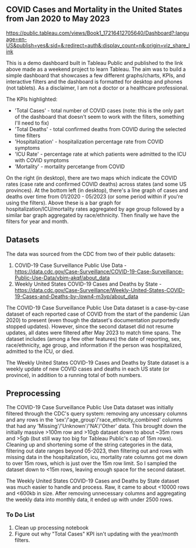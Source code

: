 ## COVID Cases and Mortality in the United States from Jan 2020 to May 2023

https://public.tableau.com/views/Book1_17216412705640/Dashboard?:language=en-US&publish=yes&:sid=&:redirect=auth&:display_count=n&:origin=viz_share_link

This is a demo dashboard built in Tableau Public and published to the link above made as a weekend project to learn Tableau. The aim was to build a simple dashboard that showcases a few different graphs/charts, KPIs, and interactive filters and the dashboard is formatted for desktop and phones (not tablets). As a disclaimer, I am not a doctor or a healthcare professional.

The KPIs highlighted:
- 'Total Cases' - total number of COVID cases (note: this is the only part of the dashboard that doesn't seem to work with the filters, something I'll need to fix)
- 'Total Deaths' - total confirmed deaths from COVID during the selected time filters
- 'Hospitalization' - hospitalization percentage rate from COVID symptoms
- 'ICU Rate' - percentage rate at which patients were admitted to the ICU with COVID symptoms
- 'Mortality' - mortality percetange from COVID

On the right (in desktop), there are two maps which indicate the COVID rates (case rate and confirmed COVID deaths) across states (and some US provinces). At the bottom left (in desktop), there's a line graph of cases and deaths over time from 01/2020 - 05/2023 (or some period within if you're using the filters). Above these is a bar graph for hospitalization/ICU/mortality rates aggregated by age group followed by a similar bar graph aggregated by race/ethnicity. Then finally we have the filters for year and month.

## Datasets

The data was sourced from the CDC from two of their public datasets: 
1. COVID-19 Case Surveillance Public Use Data - https://data.cdc.gov/Case-Surveillance/COVID-19-Case-Surveillance-Public-Use-Data/vbim-akqf/about_data
2. Weekly United States COVID-19 Cases and Deaths by State - https://data.cdc.gov/Case-Surveillance/Weekly-United-States-COVID-19-Cases-and-Deaths-by-/pwn4-m3yp/about_data

The COVID-19 Case Surveillance Public Use Data dataset is a case-by-case dataset of each reported case of COVID from the start of the pandemic (Jan 2020) to present (even though the dataset's documentation purportedly stopped updates). However, since the second dataset did not resume updates, all dates were filtered after May 2023 to match time spans. The dataset includes (among a few other features) the date of reporting, sex, race/ethnicity, age group, and information if the person was hospitalized, admitted to the ICU, or died.

The Weekly United States COVID-19 Cases and Deaths by State dataset is a weekly update of new COVID cases and deaths in each US state (or province), in addition to a running total of both numbers. 

## Preprocessing

The COVID-19 Case Surveillance Public Use Data dataset was initially filtered through the CDC's query system: removing any uncessary columns and any rows in the 'sex'/'age_group'/'race_ethnicity_combined' columns that had any 'Missing'/'Unknown'/'NA'/'Other' data. This brought down the initially massive >100m row and >10gb dataset down to about ~35m rows and >5gb (but still way too big for Tableau Public's cap of 15m rows). Cleaning up and shortening some of the string categories in the data, filtering out date ranges beyond 05-2023, then filtering out and rows with missing data in the hospitalization, icu, mortality rate columns got me down to over 15m rows, which is just over the 15m row limit. So I sampled the dataset down to <15m rows, leaving enough space for the second dataset.

The Weekly United States COVID-19 Cases and Deaths by State dataset was much easier to handle and process. Raw, it came to about <10000 rows and <600kb in size. After removing unnecessary columns and aggregating the weekly data into monthly data, it ended up with under 2500 rows.

### To Do List
1. Clean up processing notebook
2. Figure out why "Total Cases" KPI isn't updating with the year/month filters.
